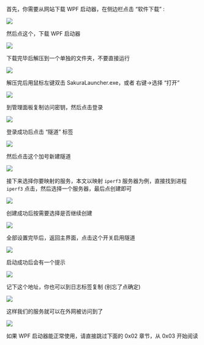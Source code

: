 首先，你需要从网站下载 WPF 启动器，在侧边栏点击 “软件下载” :

![](_images/launcher-image-0.png)

然后点这个，下载 WPF 启动器

![](_images/launcher-image-1.png)

下载完毕后解压到一个单独的文件夹，不要直接运行

![](_images/launcher-image-2.png)

解压完后用鼠标左键双击 SakuraLauncher.exe，或者 右键-&gt;选择 “打开”

![](_images/launcher-image-3.png)

到管理面板复制访问密钥，然后点击登录

![](_images/launcher-image-4.png)

登录成功后点击 “隧道” 标签

![](_images/launcher-image-5.png)

然后点击这个加号新建隧道

![](_images/launcher-image-6.png)

接下来选择你要映射的服务，本文以映射 `iperf3` 服务器为例，直接找到进程 `iperf3` 点击，然后选择一个服务器，最后点创建即可

![](_images/launcher-image-7.png)

创建成功后按需要选择是否继续创建

![](_images/launcher-image-8.png)

全部设置完毕后，返回主界面，点击这个开关启用隧道

![](_images/launcher-image-9.png)

启动成功后会有一个提示

![](_images/launcher-image-10.png)

记下这个地址，你也可以到日志标签复制 (别忘了点确定)

![](_images/launcher-image-11.png)


这样我们的服务就可以在外网被访问到了

![](_images/launcher-image-12.png)



如果 WPF 启动器能正常使用，请直接跳过下面的 0x02 章节，从 0x03 开始阅读
